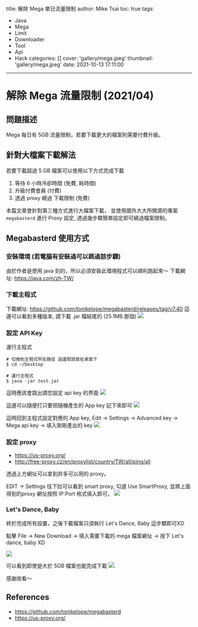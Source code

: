 title: 解除 Mega 單日流量限制
author: Mike Tsai
toc: true
tags:
  - Java
  - Mega
  - Limit
  - Downloader
  - Tool
  - Api
  - Hack
categories: []
cover: 'gallery/mega.jpeg'
thumbnail: 'gallery/mega.jpeg'
date: 2021-10-13 17:11:00
---
# 解除 Mega 流量限制 (2021/04)

## 問題描述
Mega 每日有 5GB 流量限制，若要下載更大的檔案則需要付費升級。

## 針對大檔案下載解法
若要下載超過 5 GB 檔案可以使用以下方式完成下載

1. 等待 6 小時冷卻時間  (免費, 耗時間)
2. 升級付費會員 (付費)
3. 透過 proxy 繞過 下載限制 (免費)

本篇文章會針對第三種方式進行大檔案下載，
並使用國外大大所開源的專案 `megabasterd` 進行 Proxy 設定, 透過幾步驟簡單設定即可繞過檔案限制。

<!-- more -->

## Megabasterd 使用方式
### 安裝環境  (若電腦有安裝過可以跳過該步驟)
由於作者是使用 java 刻的，所以必須安裝此環境程式可以順利跑起來～
下載網址: https://java.com/zh-TW/

### 下載主程式 
下載網址: https://github.com/tonikelope/megabasterd/releases/tag/v7.40
這邊可以看到多種版本, 請下載 .jar 檔結尾的 (25.1MB 那個)
![](https://i.imgur.com/UCCa8Sp.png)


### 設定 API Key
運行主程式
```
# 切換到主程式所在路徑 這邊假設放在桌面下
$ cd ~/Desktop

# 運行主程式
$ java -jar test.jar 
```
這時應該會跳出請您設定 api key 的界面
![](https://i.imgur.com/AMZVzdQ.jpg)

這邊可以隨便打只要把隨機產生的 App key 記下來即可
![](https://i.imgur.com/0yY0eB9.png)

這時回到主程式設定對應的 App key,
Edit -> Settings -> Advanced key -> Mega api key -> 填入剛剛產出的 key
![](https://i.imgur.com/RRsuqHG.png)

### 設定 proxy 
* https://us-proxy.org/
* http://free-proxy.cz/en/proxylist/country/TW/all/ping/all

透過上方網址可以拿到許多可以用的 proxy。

EDIT -> Settings 往下拉可以看到 smart proxy,
勾選 Use SmartProxy, 
並將上面得到的proxy 網址按照 IP:Port 格式填入即可。
![](https://i.imgur.com/63IzFSA.png)


### Let's Dance, Baby
終於完成所有設置，之後下載檔案只須執行 Let's Dance, Baby 這步驟即可XD

點擊 File -> New Download -> 填入需要下載的 mega 檔案網址 -> 按下 Let's dance, baby XD

![](https://i.imgur.com/p6FUIqk.png)

可以看到即使是大於 5GB 檔案也能完成下載
![](https://i.imgur.com/cIvUbYl.png)


感謝收看～


## References
- https://github.com/tonikelope/megabasterd
- https://us-proxy.org/

